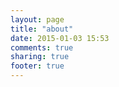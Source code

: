 ```yaml
---
layout: page
title: "about"
date: 2015-01-03 15:53
comments: true
sharing: true
footer: true
---
```


